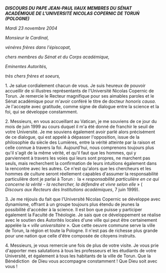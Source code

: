 ***DISCOURS DU PAPE JEAN-PAUL II******AUX MEMBRES DU SÉNAT ACADÉMIQUE DE L'UNIVERSITÉ*** ***NICOLAS COPERNIC DE TORUŃ (POLOGNE)***

*Mardi 23 novembre 2004*

*Monsieur le Cardinal,*

*vénéres frères dans l'épiscopat,*

*chers membres du Sénat et du Corps académique,*

*Eminentes Autorités,*

*très chers frères et soeurs,*

1. Je salue cordialement chacun de vous. Je suis heureux de pouvoir accueillir de si illustres représentants de l'Université Nicolas Copernic de Torun. Je remercie le Recteur magnifique pour ses aimables paroles et le Sénat académique pour m'avoir conféré le titre de docteur *honoris causa*. Je l'accepte avec gratitude, comme signe de dialogue entre la science et la foi, qui se développe constamment.

2. Messieurs, en vous accueillant au Vatican, je me souviens de ce jour du mois de juin 1999 au cours duquel il m'a été donné de franchir le seuil de votre Université. Je me souviens également avoir parlé alors précisément de ce dialogue, qui est appelé à dépasser l'opposition, issue de la philosophie du siècle des Lumières, entre la vérité atteinte par la raison et celle connue à travers la foi. Aujourd'hui, nous comprenons toujours plus qu'il s'agit de la même vérité, et qu'il faut que les hommes, qui y parviennent à travers les voies qui leurs sont propres, ne marchent pas seuls, mais recherchent la confirmation de leurs intuitions également dans la rencontre avec les autres. Ce n'est qu'alors que les chercheurs et les hommes de culture seront réellement capables d'assumer la responsabilité particulière dont je parlai à Torun :  la « *responsabilité particulière en ce qui concerne la vérité - la rechercher, la défendre et vivre selon elle* » ( *Discours aux Recteurs des Institutions académiques*, 7 juin 1999).

3. Je me réjouis du fait que l'Université Nicolas Copernic se développe avec dynamisme, offrant à un groupe toujours plus étendu de jeunes la possibilité d'accéder à la science. Il est bon que puisse y participer également la Faculté de Théologie. Je sais que ce développement se réalise avec le soutien des Autorités locales d'une ville qui peut être certainement appelée la « *ville universitaire* ». Que cette oeuvre commune serve la ville de Torun, la région et toute la Pologne. Il n'est pas de richesse plus grande pour une nation que celle d'être composée de citoyens instruits.

4. Messieurs, je vous remercie une fois de plus de votre visite. Je vous prie d'apporter mes salutations à tous les professeurs et les étudiants de votre Université, et également à tous les habitants de la ville de Torun. Que la Bénédiction  de Dieu vous accompagne constamment ! Que Dieu soit avec vous !